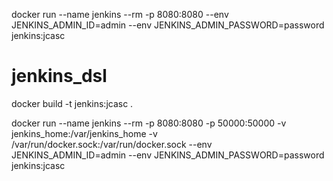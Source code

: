docker run --name jenkins --rm -p 8080:8080 --env JENKINS_ADMIN_ID=admin --env JENKINS_ADMIN_PASSWORD=password jenkins:jcasc

# jenkins_dsl


docker build -t jenkins:jcasc .

docker run --name jenkins --rm -p 8080:8080 -p 50000:50000 -v jenkins_home:/var/jenkins_home -v /var/run/docker.sock:/var/run/docker.sock --env JENKINS_ADMIN_ID=admin --env JENKINS_ADMIN_PASSWORD=password jenkins:jcasc
